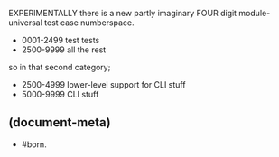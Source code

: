 EXPERIMENTALLY there is a new partly imaginary FOUR digit module-universal
test case numberspace.

  - 0001-2499  test tests
  - 2500-9999  all the rest

so in that second category;

  - 2500-4999  lower-level support for CLI stuff
  - 5000-9999  CLI stuff


## (document-meta)

  - #born.
